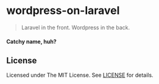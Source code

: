 # wordpress-on-laravel

> Laravel in the front. Wordpress in the back.

#### Catchy name, huh?

## License

Licensed under The MIT License. See [LICENSE](https://github.com/slogsdon/laravel-on-wordpress/blob/master/LICENSE) for details.
